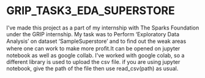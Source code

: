 # GRIP_TASK3_EDA_SUPERSTORE
I've made this project as a part of my internship with The Sparks Foundation under the GRIP internship. My task was to Perform ‘Exploratory Data Analysis’ on dataset ‘SampleSuperstore’ and  to ﬁnd out the weak areas where one can work to make more proﬁt.It can be opened on jupyter notebook as well as google collab. I've worked with google colab, so a different library is used to upload the csv file. if you are using jupyter notebook, give the path of the file then use read_csv(path) as usual.
